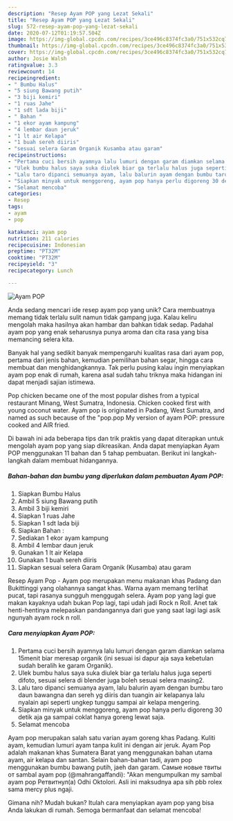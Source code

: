 ```yaml
---
description: "Resep Ayam POP yang Lezat Sekali"
title: "Resep Ayam POP yang Lezat Sekali"
slug: 572-resep-ayam-pop-yang-lezat-sekali
date: 2020-07-12T01:19:57.504Z
image: https://img-global.cpcdn.com/recipes/3ce496c8374fc3a0/751x532cq70/ayam-pop-foto-resep-utama.jpg
thumbnail: https://img-global.cpcdn.com/recipes/3ce496c8374fc3a0/751x532cq70/ayam-pop-foto-resep-utama.jpg
cover: https://img-global.cpcdn.com/recipes/3ce496c8374fc3a0/751x532cq70/ayam-pop-foto-resep-utama.jpg
author: Josie Walsh
ratingvalue: 3.3
reviewcount: 14
recipeingredient:
- " Bumbu Halus"
- "5 siung Bawang putih"
- "3 biji kemiri"
- "1 ruas Jahe"
- "1 sdt lada biji"
- " Bahan "
- "1 ekor ayam kampung"
- "4 lembar daun jeruk"
- "1 lt air Kelapa"
- "1 buah sereh diiris"
- "sesuai selera Garam Organik Kusamba atau garam"
recipeinstructions:
- "Pertama cuci bersih ayamnya lalu lumuri dengan garam diamkan selama 15menit biar meresap organik (ini sesuai isi dapur aja saya kebetulan sudah beralih ke garam Organik)."
- "Ulek bumbu halus saya suka diulek biar ga terlalu halus juga seperti difoto, sesuai selera di blender juga boleh sesuai selera masing2."
- "Lalu taro dipanci semuanya ayam, lalu balurin ayam dengan bumbu taro daun bawangna dan sereh yg diiris dan tuangin air kelapanya lalu nyalain api seperti ungkep tunggu sampai air kelapa mengering."
- "Siapkan minyak untuk menggoreng, ayam pop hanya perlu digoreng 30 detik aja ga sampai coklat hanya goreng lewat saja."
- "Selamat mencoba"
categories:
- Resep
tags:
- ayam
- pop

katakunci: ayam pop 
nutrition: 211 calories
recipecuisine: Indonesian
preptime: "PT32M"
cooktime: "PT32M"
recipeyield: "3"
recipecategory: Lunch

---
```



![Ayam POP](https://img-global.cpcdn.com/recipes/3ce496c8374fc3a0/751x532cq70/ayam-pop-foto-resep-utama.jpg)

Anda sedang mencari ide resep ayam pop yang unik? Cara membuatnya memang tidak terlalu sulit namun tidak gampang juga. Kalau keliru mengolah maka hasilnya akan hambar dan bahkan tidak sedap. Padahal ayam pop yang enak seharusnya punya aroma dan cita rasa yang bisa memancing selera kita.

Banyak hal yang sedikit banyak mempengaruhi kualitas rasa dari ayam pop, pertama dari jenis bahan, kemudian pemilihan bahan segar, hingga cara membuat dan menghidangkannya. Tak perlu pusing kalau ingin menyiapkan ayam pop enak di rumah, karena asal sudah tahu triknya maka hidangan ini dapat menjadi sajian istimewa.

Pop chicken became one of the most popular dishes from a typical restaurant Minang, West Sumatra, Indonesia. Chicken cooked first with young coconut water. Ayam pop is originated in Padang, West Sumatra, and named as such because of the &#34;pop.pop My version of ayam POP: pressure cooked and AIR fried.


Di bawah ini ada beberapa tips dan trik praktis yang dapat diterapkan untuk mengolah ayam pop yang siap dikreasikan. Anda dapat menyiapkan Ayam POP menggunakan 11 bahan dan 5 tahap pembuatan. Berikut ini langkah-langkah dalam membuat hidangannya.

<!--inarticleads1-->

##### Bahan-bahan dan bumbu yang diperlukan dalam pembuatan Ayam POP:

1. Siapkan  Bumbu Halus
1. Ambil 5 siung Bawang putih
1. Ambil 3 biji kemiri
1. Siapkan 1 ruas Jahe
1. Siapkan 1 sdt lada biji
1. Siapkan  Bahan :
1. Sediakan 1 ekor ayam kampung
1. Ambil 4 lembar daun jeruk
1. Gunakan 1 lt air Kelapa
1. Gunakan 1 buah sereh diiris
1. Siapkan sesuai selera Garam Organik (Kusamba) atau garam


Resep Ayam Pop - Ayam pop merupakan menu makanan khas Padang dan Bukittinggi yang olahannya sangat khas. Warna ayam memang terlihat pucat, tapi rasanya sungguh menggugah selera. Ayam pop yang lagi gue makan kayaknya udah bukan Pop lagi, tapi udah jadi Rock n Roll. Anet tak henti-hentinya melepaskan pandangannya dari gue yang saat lagi lagi asik ngunyah ayam rock n roll. 

<!--inarticleads2-->

##### Cara menyiapkan Ayam POP:

1. Pertama cuci bersih ayamnya lalu lumuri dengan garam diamkan selama 15menit biar meresap organik (ini sesuai isi dapur aja saya kebetulan sudah beralih ke garam Organik).
1. Ulek bumbu halus saya suka diulek biar ga terlalu halus juga seperti difoto, sesuai selera di blender juga boleh sesuai selera masing2.
1. Lalu taro dipanci semuanya ayam, lalu balurin ayam dengan bumbu taro daun bawangna dan sereh yg diiris dan tuangin air kelapanya lalu nyalain api seperti ungkep tunggu sampai air kelapa mengering.
1. Siapkan minyak untuk menggoreng, ayam pop hanya perlu digoreng 30 detik aja ga sampai coklat hanya goreng lewat saja.
1. Selamat mencoba


Ayam pop merupakan salah satu varian ayam goreng khas Padang. Kuliti ayam, kemudian lumuri ayam tanpa kulit ini dengan air jeruk. Ayam Pop adalah makanan khas Sumatera Barat yang menggunakan bahan utama ayam, air kelapa dan santan. Selain bahan-bahan tadi, ayam pop menggunakan bumbu bawang putih, jaeh dan garam. Самые новые твиты от sambal ayam pop (@mahrangaffandi): &#34;Akan mengumpulkan my sambal ayam pop Ретвитнул(а) Odhi Oktolori. Asli ini maksudnya apa sih pbb rolex sama mercy plus ngaji. 

Gimana nih? Mudah bukan? Itulah cara menyiapkan ayam pop yang bisa Anda lakukan di rumah. Semoga bermanfaat dan selamat mencoba!
